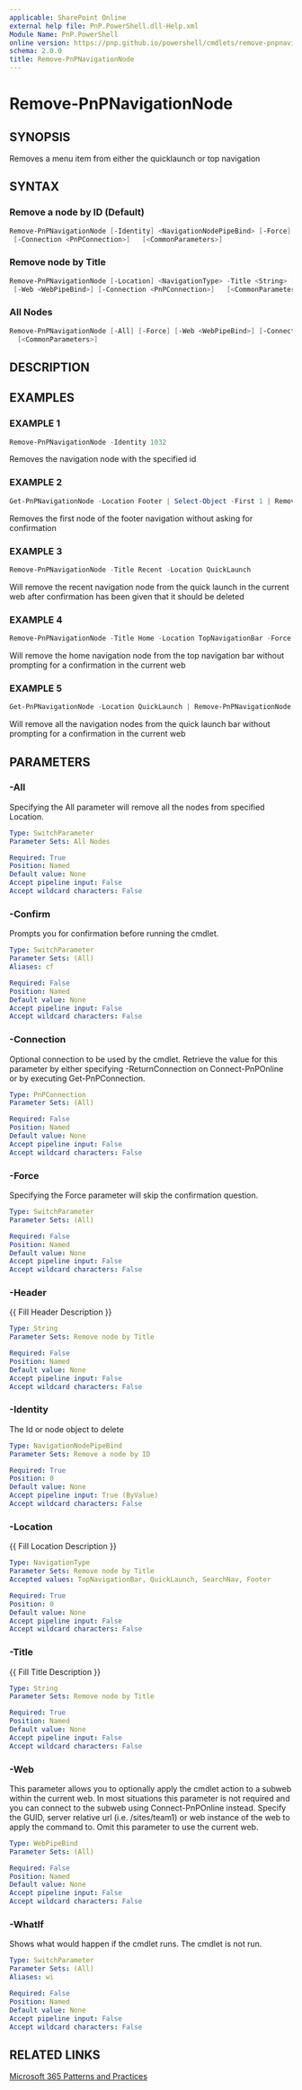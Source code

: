 ```yaml
---
applicable: SharePoint Online
external help file: PnP.PowerShell.dll-Help.xml
Module Name: PnP.PowerShell
online version: https://pnp.github.io/powershell/cmdlets/remove-pnpnavigationnode
schema: 2.0.0
title: Remove-PnPNavigationNode
---
```


# Remove-PnPNavigationNode

## SYNOPSIS
Removes a menu item from either the quicklaunch or top navigation

## SYNTAX

### Remove a node by ID (Default)
```powershell
Remove-PnPNavigationNode [-Identity] <NavigationNodePipeBind> [-Force] [-Web <WebPipeBind>]
 [-Connection <PnPConnection>]   [<CommonParameters>]
```

### Remove node by Title
```powershell
Remove-PnPNavigationNode [-Location] <NavigationType> -Title <String> [-Header <String>] [-Force]
 [-Web <WebPipeBind>] [-Connection <PnPConnection>]   [<CommonParameters>]
```

### All Nodes
```powershell
Remove-PnPNavigationNode [-All] [-Force] [-Web <WebPipeBind>] [-Connection <PnPConnection>] 
  [<CommonParameters>]
```

## DESCRIPTION

## EXAMPLES

### EXAMPLE 1
```powershell
Remove-PnPNavigationNode -Identity 1032
```

Removes the navigation node with the specified id

### EXAMPLE 2
```powershell
Get-PnPNavigationNode -Location Footer | Select-Object -First 1 | Remove-PnPNavigationNode -Force
```

Removes the first node of the footer navigation without asking for confirmation

### EXAMPLE 3
```powershell
Remove-PnPNavigationNode -Title Recent -Location QuickLaunch
```

Will remove the recent navigation node from the quick launch in the current web after confirmation has been given that it should be deleted

### EXAMPLE 4
```powershell
Remove-PnPNavigationNode -Title Home -Location TopNavigationBar -Force
```

Will remove the home navigation node from the top navigation bar without prompting for a confirmation in the current web

### EXAMPLE 5
```powershell
Get-PnPNavigationNode -Location QuickLaunch | Remove-PnPNavigationNode -Force
```

Will remove all the navigation nodes from the quick launch bar without prompting for a confirmation in the current web

## PARAMETERS

### -All
Specifying the All parameter will remove all the nodes from specified Location.

```yaml
Type: SwitchParameter
Parameter Sets: All Nodes

Required: True
Position: Named
Default value: None
Accept pipeline input: False
Accept wildcard characters: False
```

### -Confirm
Prompts you for confirmation before running the cmdlet.

```yaml
Type: SwitchParameter
Parameter Sets: (All)
Aliases: cf

Required: False
Position: Named
Default value: None
Accept pipeline input: False
Accept wildcard characters: False
```

### -Connection
Optional connection to be used by the cmdlet. Retrieve the value for this parameter by either specifying -ReturnConnection on Connect-PnPOnline or by executing Get-PnPConnection.

```yaml
Type: PnPConnection
Parameter Sets: (All)

Required: False
Position: Named
Default value: None
Accept pipeline input: False
Accept wildcard characters: False
```

### -Force
Specifying the Force parameter will skip the confirmation question.

```yaml
Type: SwitchParameter
Parameter Sets: (All)

Required: False
Position: Named
Default value: None
Accept pipeline input: False
Accept wildcard characters: False
```

### -Header
{{ Fill Header Description }}

```yaml
Type: String
Parameter Sets: Remove node by Title

Required: False
Position: Named
Default value: None
Accept pipeline input: False
Accept wildcard characters: False
```

### -Identity
The Id or node object to delete

```yaml
Type: NavigationNodePipeBind
Parameter Sets: Remove a node by ID

Required: True
Position: 0
Default value: None
Accept pipeline input: True (ByValue)
Accept wildcard characters: False
```

### -Location
{{ Fill Location Description }}

```yaml
Type: NavigationType
Parameter Sets: Remove node by Title
Accepted values: TopNavigationBar, QuickLaunch, SearchNav, Footer

Required: True
Position: 0
Default value: None
Accept pipeline input: False
Accept wildcard characters: False
```

### -Title
{{ Fill Title Description }}

```yaml
Type: String
Parameter Sets: Remove node by Title

Required: True
Position: Named
Default value: None
Accept pipeline input: False
Accept wildcard characters: False
```

### -Web
This parameter allows you to optionally apply the cmdlet action to a subweb within the current web. In most situations this parameter is not required and you can connect to the subweb using Connect-PnPOnline instead. Specify the GUID, server relative url (i.e. /sites/team1) or web instance of the web to apply the command to. Omit this parameter to use the current web.

```yaml
Type: WebPipeBind
Parameter Sets: (All)

Required: False
Position: Named
Default value: None
Accept pipeline input: False
Accept wildcard characters: False
```

### -WhatIf
Shows what would happen if the cmdlet runs. The cmdlet is not run.

```yaml
Type: SwitchParameter
Parameter Sets: (All)
Aliases: wi

Required: False
Position: Named
Default value: None
Accept pipeline input: False
Accept wildcard characters: False
```

## RELATED LINKS

[Microsoft 365 Patterns and Practices](https://aka.ms/m365pnp)